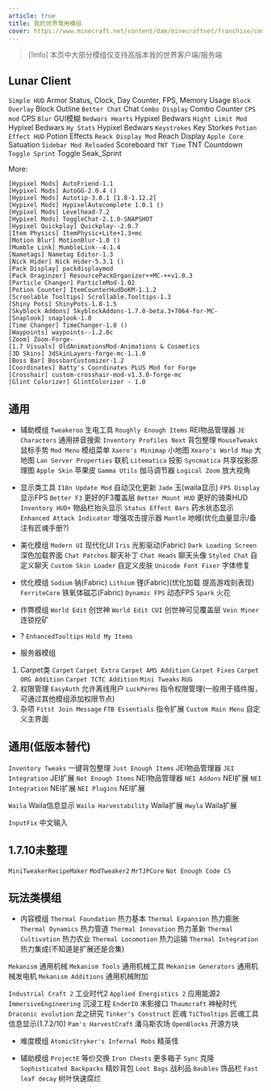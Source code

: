 ```yaml
---
article: true
title: 我的世界常用模组
cover: https://www.minecraft.net/content/dam/minecraftnet/franchise/component-library/parallaxC/scene_default/day/Focus_Cherry.png
---
```


> [!info]
> 本页中大部分模组仅支持高版本我的世界客户端/服务端

<!-- more -->

## Lunar Client
`Simple HUD` Armor Status, Clock, Day Counter, FPS, Memory Usage
`Block Overlay` Block Outline
`Better Chat` Chat
`Combo Display` Combo Counter
`CPS mod` CPS
`Blur` GUI模糊
`Bedwars Hearts` Hypixel Bedwars
`Hight Limit Mod` Hypixel Bedwars
`Hy Stats` Hypixel Bedwars
`Keystrokes` Key Storkes
`Potion Effect HUD` Potion Effects
`Reack Display Mod` Reach Display
`Apple Core` Satuation
`Sidebar Mod Reloaded` Scoreboard
`TNT Time` TNT Countdown
`Toggle Sprint` Toggle Seak_Sprint

More: 
```
[Hypixel Mods] AutoFriend-1.1
[Hypixel Mods] AutoGG-2.0.4 ()
[Hypixel Mods] Autotip-3.0.1 [1.8-1.12.2]
[Hypixel Mods] HypixelAutocomplete 1.0.1 ()
[Hypixel Mods] Levelhead-7.2
[Hypixel Mods] ToggleChat-2.1.0-SNAPSHOT
[Hypixel Quickplay] Quickplay--2.0.7
[Item Physics] ItemPhysic+Lite+1.3+mc
[Motion Blur] MotionBlur-1.0 ()
[Mumble Link] MumbleLink--4.1.4
[Nametags] Nametag Editor-1.3
[Nick Hider] Nick Hider-5.3.1 ()
[Pack Display] packdisplaymod
[Pack Oraginzer] ResourcePackOrganizer++MC-++v1.0.3
[Particle Changer] ParticleMod-1.02
[Potion Counter] ItemCounterHudDoKM-1.1.2
[Scroolable Tooltips] Scrollable.Tooltips-1.3
[Shiny Pots] ShinyPots-1.8-1.5
[Skyblock Addons] SkyblockAddons-1.7.0-beta.3+7064-for-MC-
[Snaplook] snaplook-1.0
[Time Changer] TimeChanger-1.0 ()
[Waypoints] waypoints--1.2.0c
[Zoom] Zoom-Forge-
[1.7 Visuals] OldAnimationsMod-Animations & Cosmetics
[3D Skins] 3dSkinLayers-forge-mc-1.1.0
[Boss Bar] BossbarCustomizer-1.2
[Coordinates] Batty's Coordinates PLUS Mod for Forge
[Crosshair] custom-crosshair-mod-v1.3.0-forge-mc
[Glint Colorizer] GlintColorizer - 1.0
```


## 通用
- 辅助模组
`Tweakeroo` 生电工具
`Roughly Enough Items` REI物品管理器
`JE Characters` 通用拼音搜索
`Inventory Profiles Next` 背包整理
`MouseTweaks` 鼠标手势
`Mod Menu` 模组菜单
`Xaero's Minimap` 小地图
`Xearo's World Map` 大地图
`Lan Server Properties` 联机
`Litematica` 投影
`Syncmatica` 共享投影原理图
`Apple Skin` 苹果皮
`Gamma Utils` 伽马调节器
`Logical Zoom` 放大视角

- 显示类工具
`I18n Update Mod` 自动汉化更新
`Jade` 玉(waila显示)
`FPS Display` 显示FPS
`Better F3` 更好的F3覆盖层
`Better Mount HUD` 更好的骑乘HUD
`Inventory HUD+` 物品栏抬头显示
`Status Effect Bars` 药水状态显示
`Enhanced Attack Indicator` 增强攻击提示器
`Mantle` 地幔(优化血量显示/备注有匠魂手册?)

- 美化模组
`Modern UI` 现代化UI
`Iris` 光影驱动(Fabric)
`Dark Loading Screen` 深色加载界面
`Chat Patches` 聊天补丁
`Chat Heads` 聊天头像
`Styled Chat` 自定义聊天
`Custom Skin Loader` 自定义皮肤
`Unicode Font Fixer` 字体修复

- 优化模组
`Sodium` 钠(Fabric)
`Lithium` 锂(Fabric)(优化加载 提高游戏刻表现)
`FerriteCore` 铁氧体磁芯(Fabric)
`Dynamic FPS` 动态FPS
`Spark` 火花

- 作弊模组
`World Edit` 创世神
`World Edit CUI` 创世神可见覆盖层
`Vein Miner` 连锁挖矿

- ?
`EnhancedTooltips`
`Hold My Items`


- 服务器模组
1. Carpet类
    `Carpet`
    `Carpet Extra`
    `Carpet AMS Addition`
    `Carpet Fixes`
    `Carpet ORG Addition`
    `Carpet TCTC Addition`
    `Mini Tweaks`
    `RUG`
2. 权限管理
    `EasyAuth` 允许离线用户
    `LuckPerms` 指令权限管理(一般用于插件服，可通过其他模组添加权限节点)
3. 杂项
    `Fitst Join Message`
    `FTB Essentials` 指令扩展
    `Custom Main Menu` 自定义主界面


## 通用(低版本替代)
`Inventory Tweaks` 一键背包整理
`Just Enough Items` JEI物品管理器
`JEI Integration` JEI扩展
`Not Enough Items` NEI物品管理器
`NEI Addons` NEI扩展
`NEI Integration` NEI扩展
`NEI Plugins` NEI扩展

`Waila` Waila信息显示
`Waila Harvestability` Waila扩展
`Hwyla` Waila扩展

`InputFix` 中文输入

## 1.7.10未整理
`MiniTweakerRecipeMaker`
`ModTweaker2`
`MrTJPCore`
`Not Enough Code CS`

## 玩法类模组
- 内容模组
`Thermal Foundation` 热力基本
`Thermal Expansion` 热力膨胀
`Thermal Dynamics` 热力管道
`Thermal Innovation` 热力革新
`Thermal Cultivation` 热力农业
`Thermal Locomotion` 热力运输
`Thermal Integration` 热力集成(不知道是扩展还是合集)

`Mekanism` 通用机械
`Mekanism Tools` 通用机械工具
`Mekanism Generators` 通用机械发电机
`Mekanism Additions` 通用机械附加

`Industrial Craft 2` 工业时代2
`Applied Energistics 2` 应用能源2
`ImmersiveEngineering` 沉浸工程
`EnderIO` 末影接口
`Thaumcraft` 神秘时代
`Draconic evolution` 龙之研究
`Tinker's Construct` 匠魂
`TiCTooltips` 匠魂工具信息显示(1.7.2/10)
`Pam's HarvestCraft` 潘马斯农场
`OpenBlocks` 开源方块

- 难度模组
`AtomicStryker's Infernal Mobs` 精英怪

- 辅助模组
`ProjectE` 等价交换
`Iron Chests` 更多箱子
`Sync` 克隆
`Sophisticated Backpacks` 精妙背包
`Loot Bags` 战利品
`Baubles` 饰品栏
`Fast leaf decay` 树叶快速腐烂